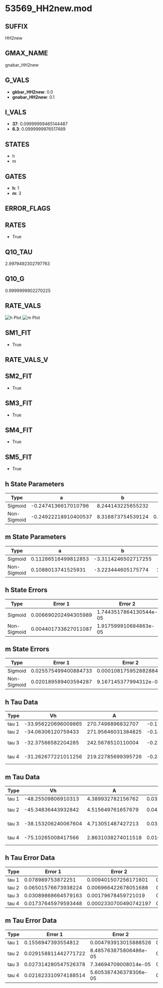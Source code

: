 # 53569_HH2new.mod

## SUFFIX

HH2new

## GMAX_NAME

gnabar_HH2new

## G_VALS

- **gkbar_HH2new**: 0.0
- **gnabar_HH2new**: 0.1

## I_VALS

- **37**: 0.09999999465144487
- **6.3**: 0.0999999976517489

## STATES

- h
- m

## GATES

- **h**: 1
- **m**: 3

## ERROR_FLAGS


## RATES

- True

## Q10_TAU

2.9979492302797763

## Q10_G

0.9999999902270225

## RATE_VALS

![h Plot](/Users/pbozelos/Dropbox/icg-Chai-Panos/supermodels/output_markdown_files/Na/53569_HH2new.mod/images/h.png)
![m Plot](/Users/pbozelos/Dropbox/icg-Chai-Panos/supermodels/output_markdown_files/Na/53569_HH2new.mod/images/m.png)

## SM1_FIT

- True

## RATE_VALS_V

## SM2_FIT

- True

## SM3_FIT

- True

## SM4_FIT

- True

## SM5_FIT

- True

## h State Parameters

| Type | a | b | c | d |
| --- | --- | --- | --- | --- |
| Sigmoid | -0.2474136617010796 | 8.244143225655232 |
| Non-Sigmoid | -0.24922218910400537 | 8.316873754539124 | 0.9969659678574153 | 0.0035711342877335376 |

## m State Parameters

| Type | a | b | c | d |
| --- | --- | --- | --- | --- |
| Sigmoid | 0.11286516499812853 | -3.3114246502717255 |
| Non-Sigmoid | 0.1088013741525931 | -3.223444605175774 | 1.0177942463248535 | -0.014382189359545211 |

## h State Errors

| Type | Error 1 | Error 2 | Error 3 |
| --- | --- | --- | --- |
| Sigmoid | 0.006690202494305989 | 1.7443517864130544e-05 | 0.004713250243561283 |
| Non-Sigmoid | 0.004401733627011087 | 1.917599910684863e-05 | 0.0031010230418674397 |

## m State Errors

| Type | Error 1 | Error 2 | Error 3 |
| --- | --- | --- | --- |
| Sigmoid | 0.025575499400884733 | 0.00010817595288288477 | 0.01640042250561051 |
| Non-Sigmoid | 0.020189589403594287 | 9.167145377994312e-05 | 0.01294667960314741 |

## h Tau Data

| Type | Vh | A | b1 | b2 | c1 | c2 | d1 | d2 | e1 | e2 |
| --- | --- | --- | --- | --- | --- | --- | --- | --- | --- | --- |
| tau 1 | -33.956220696009865 | 270.7498896832707 | -0.1729284958111167 | -0.05778641517077317 |
| tau 2 | -34.06306120759433 | 271.95646031384825 | -0.18276376420323415 | 0.0011675455083749887 | -0.06149617897672148 | -0.00010959587939130814 |
| tau 3 | -32.37566582204285 | 242.5678510110004 | -0.22139962334141086 | 0.0037465979556570734 | -1.8819843789725493e-05 | -0.04434637698306917 | 0.0002710784434220802 | 1.9507943775231825e-06 |
| tau 4 | -31.262677221011256 | 219.22785699395726 | -0.241263003345025 | 0.005427245855255344 | -4.834845711246427e-05 | 1.484003775962399e-07 | -0.02886704811088587 | 0.0006575582060388134 | 2.464370140954722e-06 | -4.381106638422912e-08 |

## m Tau Data

| Type | Vh | A | b1 | b2 | c1 | c2 | d1 | d2 | e1 | e2 |
| --- | --- | --- | --- | --- | --- | --- | --- | --- | --- | --- |
| tau 1 | -48.25509806910313 | 4.389932782156762 | 0.0322282020299477 | 0.017152123067309934 |
| tau 2 | -45.34836443932842 | 4.515649761657679 | 0.04186090158458494 | 0.0002933264950336125 | 0.02405224437370202 | -6.755693094303268e-05 |
| tau 3 | -38.153206240067604 | 4.713051487427213 | 0.032862782808110724 | 2.150820915941382e-05 | -2.0700864718420783e-06 | 0.026645171946363316 | -6.949941854838206e-05 | -1.6759388018359415e-07 |
| tau 4 | -75.10265008417566 | 2.8631038274011518 | 0.01605035221365575 | 0.0008097146772862256 | -1.1449806763778517e-05 | 3.4561481386727886e-08 | -0.016051897112059163 | 0.00043294537990920306 | -1.8492521576508235e-06 | -3.1359574257740305e-10 |

## h Tau Error Data

| Type | Error 1 | Error 2 | Error 3 |
| --- | --- | --- | --- |
| tau 1 | 0.078989753872251 | 0.009401507256171601 | 0.05686027234238077 |
| tau 2 | 0.06501576673938224 | 0.006966422678051688 | 0.046801186509946344 |
| tau 3 | 0.03089868664579163 | 0.00179678459721019 | 0.022242223219773764 |
| tau 4 | 0.01737645979593448 | 0.0002330700490742197 | 0.012508334156113358 |

## m Tau Error Data

| Type | Error 1 | Error 2 | Error 3 |
| --- | --- | --- | --- |
| tau 1 | 0.1556947393554812 | 0.004793913015888526 | 0.04320223680258076 |
| tau 2 | 0.029158811442771722 | 8.485763875806486e-05 | 0.008090998334608003 |
| tau 3 | 0.027314280547526378 | 7.34694709008014e-05 | 0.007579177184735219 |
| tau 4 | 0.021623310974188514 | 5.605387436378306e-05 | 0.006000044735164957 |

